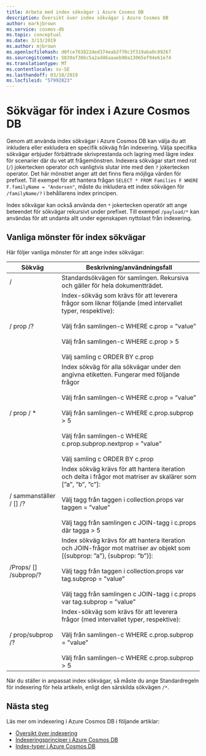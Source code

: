 ```yaml
---
title: Arbeta med index sökvägar i Azure Cosmos DB
description: Översikt över index sökvägar i Azure Cosmos DB
author: markjbrown
ms.service: cosmos-db
ms.topic: conceptual
ms.date: 3/13/2019
ms.author: mjbrown
ms.openlocfilehash: d0fce763822ded374eab2f70c3f319aba0c89267
ms.sourcegitcommit: 5839af386c5a2ad46aaaeb90a13065ef94e61e74
ms.translationtype: MT
ms.contentlocale: sv-SE
ms.lasthandoff: 03/18/2019
ms.locfileid: "57992823"
---
```

# <a name="index-paths-in-azure-cosmos-db"></a>Sökvägar för index i Azure Cosmos DB

Genom att använda index sökvägar i Azure Cosmos DB kan välja du att inkludera eller exkludera en specifik sökväg från indexering. Välja specifika sökvägar erbjuder förbättrade skrivprestanda och lagring med lägre index för scenarier där du vet att frågemönstren. Indexera sökvägar start med rot (`/`) jokertecken operator och vanligtvis slutar inte med den `?` jokertecken operator. Det här mönstret anger att det finns flera möjliga värden för prefixet. Till exempel för att hantera frågan `SELECT * FROM Families F WHERE F.familyName = "Andersen"`, måste du inkludera ett index sökvägen för `/familyName/?` i behållarens index principen.

Index sökvägar kan också använda den `*` jokertecken operatör att ange beteendet för sökvägar rekursivt under prefixet. Till exempel `/payload/*` kan användas för att undanta allt under egenskapen nyttolast från indexering.

## <a name="common-patterns-for-index-paths"></a>Vanliga mönster för index sökvägar

Här följer vanliga mönster för att ange index sökvägar:

| **Sökväg** | **Beskrivning/användningsfall** |
| ---------- | ------- |
| /          | Standardsökvägen för samlingen. Rekursiva och gäller för hela dokumentträdet.|
| / prop /?    | Index-sökväg som krävs för att leverera frågor som liknar följande (med intervallet typer, respektive): <br><br>Välj från samlingen-c WHERE c.prop = ”value”<br><br>Välj från samlingen-c WHERE c.prop > 5 <br><br>Välj samling c ORDER BY c.prop  |
| / prop / *    | Index sökväg för alla sökvägar under den angivna etiketten. Fungerar med följande frågor <br><br>Välj från samlingen-c WHERE c.prop = ”value”<br><br>Välj från samlingen-c WHERE c.prop.subprop > 5<br><br>Välj från samlingen-c WHERE c.prop.subprop.nextprop = ”value”<br><br>Välj samling c ORDER BY c.prop |
| / sammanställer / [] /?| Index sökväg krävs för att hantera iteration och delta i frågor mot matriser av skalärer som [”a”, ”b”, ”c”]:<br><br>Välj tagg från taggen i collection.props var taggen = ”value”<br><br>Välj tagg från samlingen c JOIN-tagg i c.props där tagga > 5 |
| /Props/ [] /subprop/? | Index sökväg krävs för att hantera iteration och JOIN-frågor mot matriser av objekt som [{subprop: ”a”}, {subprop: ”b”}]:<br><br>Välj tagg från taggen i collection.props var tag.subprop = ”value”<br><br>Välj tagg från samlingen c JOIN-tagg i c.props var tag.subprop = ”value” |
| / prop/subprop /? | Index-sökväg som krävs för att leverera frågor (med intervallet typer, respektive):<br><br>Välj från samlingen-c WHERE c.prop.subprop = ”value”<br><br>Välj från samlingen-c WHERE c.prop.subprop > 5  |

När du ställer in anpassat index sökvägar, så måste du ange Standardregeln för indexering för hela artikeln, enligt den särskilda sökvägen `/*`.

## <a name="next-steps"></a>Nästa steg

Läs mer om indexering i Azure Cosmos DB i följande artiklar:

- [Översikt över indexering](index-overview.md)
- [Indexeringsprinciper i Azure Cosmos DB](indexing-policies.md)
- [Index-typer i Azure Cosmos DB](index-types.md)
